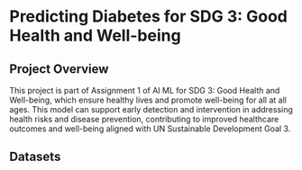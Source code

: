# Predicting Diabetes for SDG 3: Good Health and Well-being
## Project Overview
This project is part of Assignment 1 of AI ML for SDG 3: Good Health and Well-being, which ensure healthy lives and promote well-being for all at
all ages. This model can support early detection and intervention in addressing health risks and disease prevention, contributing to improved healthcare outcomes and well-being aligned with UN Sustainable Development Goal 3.
## Datasets 
